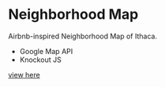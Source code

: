 
# Neighborhood Map #

Airbnb-inspired Neighborhood Map of Ithaca.

* Google Map API
* Knockout JS

[view here](https://summerohoh.github.io/map-project/index.html)
